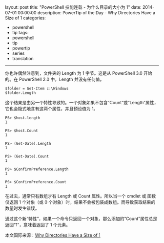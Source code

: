 ﻿layout: post
title: "PowerShell 技能连载 - 为什么目录的大小为 1"
date: 2014-07-01 00:00:00
description: PowerTip of the Day - Why Directories Have a Size of 1
categories:
- powershell
- tip
tags:
- powershell
- tip
- powertip
- series
- translation
---
你也许偶然注意到，文件夹的 Length 为 1 字节。这是从 PowerShell 3.0 开始的。在 PowerShell 2.0 中，Length 并没有任何值。

    $folder = Get-Item c:\Windows
    $folder.Length

这个结果是由另一个特性导致的。一个对象如果不包含“Count”或“Length”属性，它也会隐式地含有这两个属性，并且预设值为 1。

    PS> $host.length
    1
    
    PS> $host.Count
    1
    
    PS> (Get-Date).Length
    1
    
    PS> (Get-Date).Count
    1
    
    PS> $ConfirmPreference.Length
    1
    
    PS> $ConfirmPreference.Count
    1

在过去，通常只有数组才有 Length 或 Count 属性。所以当一个 cmdlet 或 函数仅返回 1 个对象（或 0 个对象）时，结果不会被包装成数组。而导致获取结果的数量时发生错误。

通过这个新“特性”，如果一个命令只返回一个对象，那么添加的“Count”属性总是返回“1”，意味着返回了 1 个元素。

<!--more-->
本文国际来源：[Why Directories Have a Size of 1](http://community.idera.com/powershell/powertips/b/tips/posts/why-directories-have-a-size-of-1)
